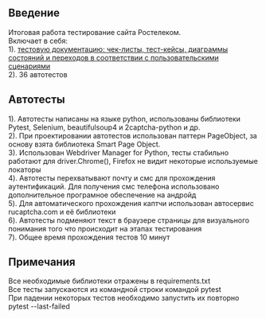 Введение
------------

Итоговая работа тестирование сайта Ростелеком.     
Включает в себя:     
1). [тестовую документацию: чек-листы, тест-кейсы, диаграммы состояний и переходов в соответствии с пользовательскими сценариями](https://docs.google.com/spreadsheets/d/1ozhYKREWZtFxSL6fGxtmr54SYOnzvWw7kLGjS6JgYv8/edit?usp=sharing)  
2). 36 автотестов


Автотесты
-----
1). Автотесты написаны на языке python, использованы библиотеки Pytest, Selenium, beautifulsoup4 и 2captcha-python и др.           
2). При проектировании автотестов использован паттерн PageObject, за основу взята библиотека Smart Page Object.                    
3). Использован Webdriver Manager for Python, тесты стабильно работают для driver.Chrome(), Firefox не видит некоторые используемые локаторы             
4). Автотесты перехватывают почту и смс для прохождения аутентификаций. Для получения смс телефона использовано дополнительное програмное обеспечение на андройд         
5). Для автоматического прохождения каптчи использован автосервис rucaptcha.com и её библиотеки               
6). Автотесты подменяют текст в браузере страницы для визуального понимания того что происходит на этапах тестирования                
7). Общее время прохождения тестов 10 минут               

Примечания
----------------
Все необходимые библиотеки отражены в requirements.txt                    
Все тесты запускаются из командной строки командой pytest             
При падении некоторых тестов необходимо запустить их повторно pytest --last-failed     



